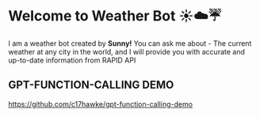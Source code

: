 # Welcome to Weather Bot ☀️☁️☔

I am a weather bot created by **Sunny!** You can ask me about - 
The current weather at any city in the world, 
and I will provide you with accurate and up-to-date information from RAPID API

## GPT-FUNCTION-CALLING DEMO

https://github.com/c17hawke/gpt-function-calling-demo